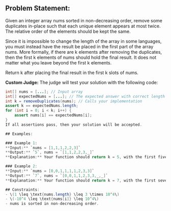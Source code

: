 ## Problem Statement:

Given an integer array nums sorted in non-decreasing order, remove some duplicates in-place such that each unique element appears at most twice. The relative order of the elements should be kept the same.

Since it is impossible to change the length of the array in some languages, you must instead have the result be placed in the first part of the array nums. More formally, if there are k elements after removing the duplicates, then the first k elements of nums should hold the final result. It does not matter what you leave beyond the first k elements.

Return k after placing the final result in the first k slots of nums.

**Custom Judge:**
The judge will test your solution with the following code:
```java
int[] nums = [...]; // Input array
int[] expectedNums = [...]; // The expected answer with correct length
int k = removeDuplicates(nums); // Calls your implementation
assert k == expectedNums.length;
for (int i = 0; i < k; i++) {
    assert nums[i] == expectedNums[i];
}
If all assertions pass, then your solution will be accepted.

## Examples:

### Example 1:
**Input:** `nums = [1,1,1,2,2,3]`  
**Output:** `5`, nums = `[1,1,2,2,3,_]`  
**Explanation:** Your function should return k = 5, with the first five elements of nums being 1, 1, 2, 2, and 3 respectively. It does not matter what you leave beyond the returned k (hence they are underscores).

### Example 2:
**Input:** `nums = [0,0,1,1,1,1,2,3,3]`  
**Output:** `7`, nums = `[0,0,1,1,2,3,3,_,_]`  
**Explanation:** Your function should return k = 7, with the first seven elements of nums being 0, 0, 1, 1, 2, 3, and 3 respectively. It does not matter what you leave beyond the returned k (hence they are underscores).

## Constraints:
- \(1 \leq \text{nums.length} \leq 3 \times 10^4\)
- \(-10^4 \leq \text{nums[i]} \leq 10^4\)
- nums is sorted in non-decreasing order.
